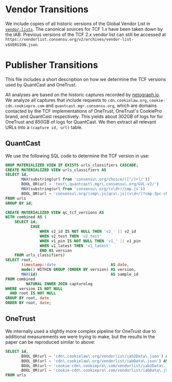 # Vendor Transitions

We include copies of all historic versions of the Global Vendor List in [`vendor-lists`](./vendor-lists).
The canonical sources for TCF 1.x have been taken down by the IAB.
Previous versions of the TCF 2.x vendor list can still be accessed at `https://vendorlist.consensu.org/v2/archives/vendor-list-v$VERSION.json`.

# Publisher Transitions

This file includes a short description on how we determine the TCF versions used by QuantCast and OneTrust.

All analyses are based on the historic captures recorded by [netograph.io](https://netograph.io). We analyze all captures that include 
requests to `cdn.cookielaw.org`, `cookie-cdn.cookiepro.com` and `quantcast.mgr.consensu.org`, which are domains contacted 
by the TCF implementations of OneTrust, OneTrust's CookiePro brand, and QuantCast respectively.
This yields about 302GB of logs for for OneTrust and 850GB of logs for QuantCast. We then extract all relevant URLs into 
a `(capture id, url)` table.

## QuantCast

We use the following SQL code to determine the TCF version in use:

```sql
DROP MATERIALIZED VIEW IF EXISTS urls_classifiers CASCADE;
CREATE MATERIALIZED VIEW urls_classifiers AS
SELECT id,
       MAX(substring(url from 'consensu\.org/choice/([^/]+)/'))                     AS v2_id,
       BOOL_OR(url ~ 'test\.quantcast\.mgr\.consensu\.org/GVL-v2/')                 AS v2_test,
       MAX(substring(url from 'consensu\.org/(v\d+)/cmp.js'))                       AS v1_pin,
       BOOL_OR(url ~ 'consensu\.org/(cmp\.js|qcu\.js|(v\d+/)?cmp-3pc-check\.html)') AS v1_latest
FROM urls
GROUP BY id;

CREATE MATERIALIZED VIEW qc_tcf_versions AS
WITH combined AS (
    SELECT id,
           CASE
               WHEN v2_id IS NOT NULL THEN 'v2_' || v2_id
               WHEN v2_test THEN 'v2_test'
               WHEN v1_pin IS NOT NULL THEN 'v1_' || v1_pin
               WHEN v1_latest THEN 'v1_latest'
               END AS version
    FROM urls_classifiers)
SELECT root,
       timestamp::date                        AS date,
       mode() WITHIN GROUP (ORDER BY version) AS version,
       MAX(id)                                AS sample_id
FROM combined
         NATURAL INNER JOIN capturelog
WHERE version IS NOT NULL
  AND root IS NOT NULL
GROUP BY root, date
ORDER BY root, date;
```

## OneTrust

We internally used a slightly more complex pipeline for OneTrust due to additional measurements we were trying to make,
but the results in the paper can be reproduced similar to above:

```sql
SELECT id,
       BOOL_OR(url ~ 'cdn\.cookielaw\.org/vendorlist/iab2Data\.json') AS v2_ot,
       BOOL_OR(url ~ 'cdn\.cookielaw\.org/vendorlist/iabData\.json') AS v1_ot,
       BOOL_OR(url ~ 'cookie-cdn\.cookiepro\.com/vendorlist/iab2Data\.json') AS v2_cookiepro,
       BOOL_OR(url ~ 'cookie-cdn\.cookiepro\.com/vendorlist/iabData\.json') AS v1_cookiepro
FROM urls
```
